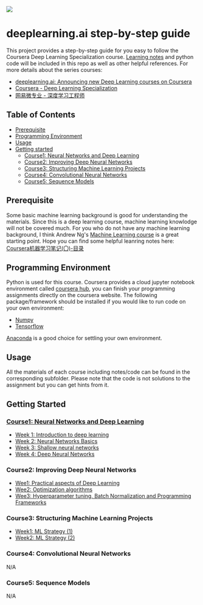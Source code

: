 ![](http://7xrrje.com1.z0.glb.clouddn.com/deeplearning-ai.png?imageMogr/v2/thumbnail/!45p)
# deeplearning.ai step-by-step guide
This project provides a step-by-step guide for you easy to follow the Coursera Deep Learning Specialization course. [Learning notes](http://daniellaah.github.io/2017/deeplearning.ai-toc.html) and python code will be included in this repo as well as other helpful references.  For more details about the series courses:
- [deeplearning.ai: Announcing new Deep Learning courses on Coursera](https://medium.com/@andrewng/deeplearning-ai-announcing-new-deep-learning-courses-on-coursera-43af0a368116)
- [Coursera - Deep Learning Specialization](https://www.coursera.org/specializations/deep-learning)
- [网易微专业 - 深度学习工程师](http://mooc.study.163.com/smartSpec/detail/1001319001.htm)

## Table of Contents
- [Prerequisite](#prerequisite)
- [Programming Environment](#programming-environment)
- [Usage](#usage)
- [Getting started](#getting-started)
  - [Course1: Neural Networks and Deep Learning](#course1-neural-networks-and-deep-learning)
  - [Course2: Improving Deep Neural Networks](#course2-improving-deep-neural-networks)
  - [Course3: Structuring Machine Learning Projects](#course3-structuring-machine-learning-projects)
  - [Course4: Convolutional Neural Networks](#course4-convolutional-neural-networks)
  - [Course5: Sequence Models](#course5-sequence-models)

## Prerequisite
Some basic machine learning background is good for understanding the materials. Since this is a deep learning course, machine learning knowlodge will not be covered much. For you who do not have any machine learning background, I think Andrew Ng's [Machine Learning course](https://www.coursera.org/learn/machine-learning) is a great starting point. Hope you can find some helpful leanring notes here: [Coursera机器学习笔记(〇)-目录](http://daniellaah.github.io/2016/Machine-Learning-Andrew-Ng-My-Notes.html)

## Programming Environment
Python is used for this course. Coursera provides a cloud jupyter notebook environment called [coursera hub](https://www.coursera.org/learn/neural-networks-deep-learning/supplement/oABOh/programming-assignment-faq), you can finish your programming assignments directly on the coursera website. The following package/framework should be installed if you would like to run code on your own environment:
- [Numpy](http://www.numpy.org/)
- [Tensorflow](https://github.com/tensorflow/tensorflow)

[Anaconda](https://docs.continuum.io/anaconda/install/) is a good choice for settling your own environment.

## Usage
All the materials of each course including notes/code can be found in the corresponding subfolder. Please note that the code is not solutions to the assignment but you can get hints from it.

## Getting Started
### [Course1: Neural Networks and Deep Learning](https://github.com/daniellaah/deeplearning.ai-notes-code/tree/master/01-Neural-Networks-and-Deep-Learning)
- [Week 1: Introduction to deep learning](https://github.com/daniellaah/deeplearning.ai-notes-code/tree/master/01-Neural-Networks-and-Deep-Learning/week1)
- [Week 2: Neural Networks Basics](https://github.com/daniellaah/deeplearning.ai-notes-code/tree/master/01-Neural-Networks-and-Deep-Learning/week2)
- [Week 3: Shallow neural networks](https://github.com/daniellaah/deeplearning.ai-notes-code/tree/master/01-Neural-Networks-and-Deep-Learning/week3)
- [Week 4: Deep Neural Networks](https://github.com/daniellaah/deeplearning.ai-notes-code/tree/master/01-Neural-Networks-and-Deep-Learning/week4)
### Course2: Improving Deep Neural Networks
- [Wee1: Practical aspects of Deep Learning]()
- [Wee2: Optimization algorithms]()
- [Wee3: Hyperparameter tuning, Batch Normalization and Programming Frameworks]()
### Course3: Structuring Machine Learning Projects
- [Week1: ML Strategy (1)]()
- [Week2: ML Strategy (2)]()
### Course4: Convolutional Neural Networks
N/A
### Course5: Sequence Models
N/A
